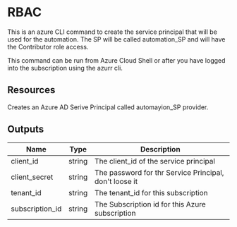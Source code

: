 # RBAC

This is an azure CLI command to create the service principal that will be used for the
automation.  The SP will be called automation_SP and will have the Contributor role access.

This command can be run from Azure Cloud Shell or after you have logged into the subscription using
the azurr cli.

## Resources

Creates an Azure AD Serive Principal called automayion_SP 
provider.

## Outputs

| Name | Type | Description |
| ---- | ---- | ----------- |
| client_id | string | The client_id of the service principal |
| client_secret | string | The password for thr Service Principal, don't loose it |
| tenant_id| string | The tenant_id for this subscription |
| subscription_id | string | The Subscription id for this Azure subscription |

